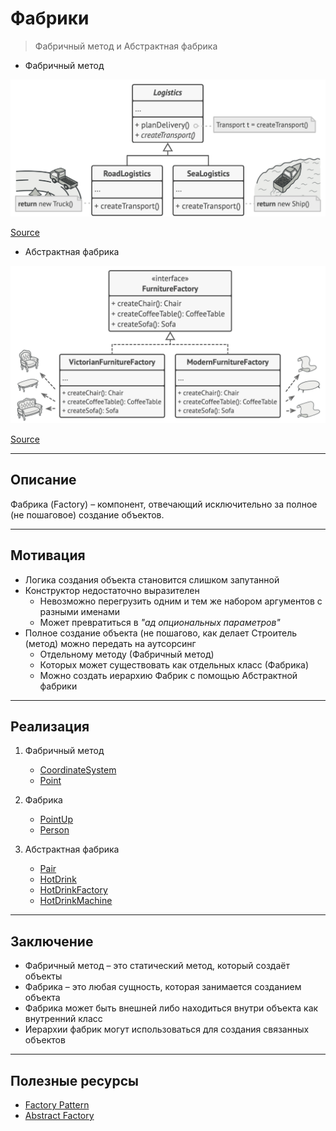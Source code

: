 # Фабрики

> Фабричный метод и Абстрактная фабрика

- Фабричный метод

![builder.png](../_images/factoryMethod.png)

[Source](https://refactoring.guru/design-patterns/factory-method)

- Абстрактная фабрика

![builder.png](../_images/abstractFactory.png)

[Source](https://refactoring.guru/design-patterns/abstract-factory)

---

## Описание

Фабрика (Factory) – компонент, отвечающий исключительно за полное (не пошаговое) создание объектов.

---

## Мотивация

- Логика создания объекта становится слишком запутанной
- Конструктор недостаточно выразителен
    - Невозможно перегрузить одним и тем же набором аргументов с разными именами
    - Может превратиться в _"ад опциональных параметров"_
- Полное создание объекта (не пошагово, как делает Строитель (метод) можно передать на аутсорсинг
    - Отдельному методу (Фабричный метод)
    - Которых может существовать как отдельных класс (Фабрика)
    - Можно создать иерархию Фабрик с помощью Абстрактной фабрики

---

## Реализация

1. Фабричный метод

    - [CoordinateSystem](CoordinateSystem.java)
    - [Point](Point.java)

2. Фабрика

    - [PointUp](PointUp.java)
    - [Person](Person.java)

3. Абстрактная фабрика

    - [Pair](Pair.java)
    - [HotDrink](HotDrink.java)
    - [HotDrinkFactory](HotDrinkFactory.java)
    - [HotDrinkMachine](HotDrinkMachine.java)

---

## Заключение

- Фабричный метод – это статический метод, который создаёт объекты
- Фабрика – это любая сущность, которая занимается созданием объекта
- Фабрика может быть внешней либо находиться внутри объекта как внутренний класс
- Иерархии фабрик могут использоваться для создания связанных объектов

---

## Полезные ресурсы

- [Factory Pattern](https://www.oodesign.com/factory-pattern)
- [Abstract Factory](https://refactoring.guru/design-patterns/abstract-factory)
